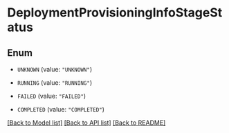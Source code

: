 # DeploymentProvisioningInfoStageStatus

## Enum


* `UNKNOWN` (value: `"UNKNOWN"`)

* `RUNNING` (value: `"RUNNING"`)

* `FAILED` (value: `"FAILED"`)

* `COMPLETED` (value: `"COMPLETED"`)


[[Back to Model list]](../README.md#documentation-for-models) [[Back to API list]](../README.md#documentation-for-api-endpoints) [[Back to README]](../README.md)



